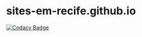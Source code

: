 # sites-em-recife.github.io

[![Codacy Badge](https://api.codacy.com/project/badge/Grade/8244da0c84bd4e3a899427108f683ef4)](https://www.codacy.com/app/webyelt_2280/sites-em-recifehub-io?utm_source=github.com&amp;utm_medium=referral&amp;utm_content=sites-em-recife/sites-em-recife.github.io&amp;utm_campaign=Badge_Grade)
